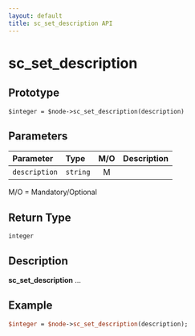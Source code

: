 ```yaml
---
layout: default
title: sc_set_description API
---
```



sc_set_description
==================


Prototype
---------

```
$integer = $node->sc_set_description(description)
```


Parameters
----------

| Parameter | Type     | M/O | Description                                    |
|:----------|:---------|:---:|:-----------------------------------------------|
| `description` | `string` |  M  |                                              |

M/O = Mandatory/Optional


Return Type
-----------

`integer`


Description
-----------

**sc_set_description** ...


Example
-------

```perl
$integer = $node->sc_set_description(description);
```
